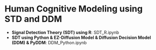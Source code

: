 # Human Cognitive Modeling using STD and DDM


*   **Signal Detection Theory (SDT) using R**: SDT_R.ipynb
*   **SDT using Python & EZ-Diffusion Model & Diffusion Decision Model (DDM) & PyDDM**: DDM_Python.ipynb

<!-- Human Cognitive Modeling Workshop @ [Loop academy](https://loopacademy.io/) -->
